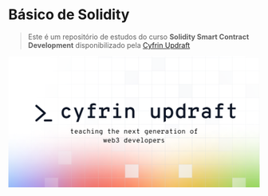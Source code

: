 
# Básico de Solidity

> Este é um repositório de estudos do curso **Solidity Smart Contract Development** disponibilizado pela [Cyfrin Updraft](https://updraft.cyfrin.io/courses/solidity)

![cyfrin-image](./assets/cyfrin-logo.png)